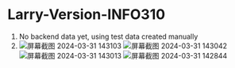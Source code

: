﻿# Larry-Version-INFO310
1. No backend data yet, using test data created manually
2. ![屏幕截图 2024-03-31 143103](https://github.com/Larrynopeace/Larry-Version-INFO310/assets/152678504/2b7c1eff-4ca3-4f6b-9676-9ac0c0cc0fa7)
![屏幕截图 2024-03-31 143042](https://github.com/Larrynopeace/Larry-Version-INFO310/assets/152678504/fcbde1ca-324c-4c15-ad7d-185268793e93)
![屏幕截图 2024-03-31 143013](https://github.com/Larrynopeace/Larry-Version-INFO310/assets/152678504/9965db70-4292-4641-8fe7-b97ad6f19b37)
![屏幕截图 2024-03-31 142844](https://github.com/Larrynopeace/Larry-Version-INFO310/assets/152678504/7d4829f7-bc4b-4195-ae6e-4933270de7d1)


